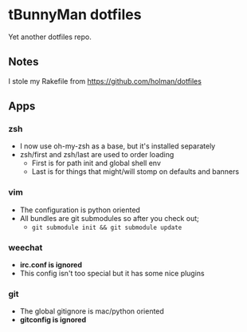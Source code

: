 # tBunnyMan dotfiles #
Yet another dotfiles repo.

## Notes ##
I stole my Rakefile from https://github.com/holman/dotfiles

## Apps ##
### zsh ###
* I now use oh-my-zsh as a base, but it's installed separately
* zsh/first and zsh/last are used to order loading
    * First is for path init and global shell env
    * Last is for things that might/will stomp on defaults and banners

### vim ###
* The configuration is python oriented
* All bundles are git submodules so after you check out;
    * `git submodule init && git submodule update`

### weechat ###
* **irc.conf is ignored**
* This config isn't too special but it has some nice plugins

### git ###
* The global gitignore is mac/python oriented
* **gitconfig is ignored**
